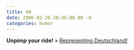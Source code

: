 ```yaml
---
title: VW
date: 2006-02-26 20:35:00.00 -8
categories: humor
---
```



**Unpimp your ride!** » [Representing Deutschland!](http://www.leftlanenews.com/2006/02/22/vw-strikes-again-un-pimp-my-ride-videos/)
